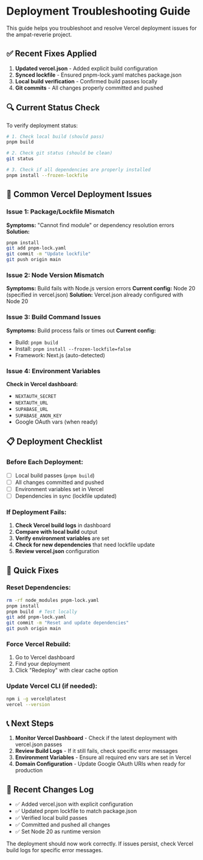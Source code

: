 # Deployment Troubleshooting Guide

This guide helps you troubleshoot and resolve Vercel deployment issues for the ampat-reverie project.

## ✅ Recent Fixes Applied

1. **Updated vercel.json** - Added explicit build configuration
2. **Synced lockfile** - Ensured pnpm-lock.yaml matches package.json
3. **Local build verification** - Confirmed build passes locally
4. **Git commits** - All changes properly committed and pushed

## 🔍 Current Status Check

To verify deployment status:

```bash
# 1. Check local build (should pass)
pnpm build

# 2. Check git status (should be clean)
git status

# 3. Check if all dependencies are properly installed
pnpm install --frozen-lockfile
```

## 🚨 Common Vercel Deployment Issues

### Issue 1: Package/Lockfile Mismatch
**Symptoms:** "Cannot find module" or dependency resolution errors
**Solution:**
```bash
pnpm install
git add pnpm-lock.yaml
git commit -m "Update lockfile"
git push origin main
```

### Issue 2: Node Version Mismatch
**Symptoms:** Build fails with Node.js version errors
**Current config:** Node 20 (specified in vercel.json)
**Solution:** Vercel.json already configured with Node 20

### Issue 3: Build Command Issues
**Symptoms:** Build process fails or times out
**Current config:**
- Build: `pnpm build`
- Install: `pnpm install --frozen-lockfile=false`
- Framework: Next.js (auto-detected)

### Issue 4: Environment Variables
**Check in Vercel dashboard:**
- `NEXTAUTH_SECRET`
- `NEXTAUTH_URL`
- `SUPABASE_URL`
- `SUPABASE_ANON_KEY`
- Google OAuth vars (when ready)

## 📋 Deployment Checklist

### Before Each Deployment:
- [ ] Local build passes (`pnpm build`)
- [ ] All changes committed and pushed
- [ ] Environment variables set in Vercel
- [ ] Dependencies in sync (lockfile updated)

### If Deployment Fails:
1. **Check Vercel build logs** in dashboard
2. **Compare with local build** output
3. **Verify environment variables** are set
4. **Check for new dependencies** that need lockfile update
5. **Review vercel.json** configuration

## 🔧 Quick Fixes

### Reset Dependencies:
```bash
rm -rf node_modules pnpm-lock.yaml
pnpm install
pnpm build  # Test locally
git add pnpm-lock.yaml
git commit -m "Reset and update dependencies"
git push origin main
```

### Force Vercel Rebuild:
1. Go to Vercel dashboard
2. Find your deployment
3. Click "Redeploy" with clear cache option

### Update Vercel CLI (if needed):
```bash
npm i -g vercel@latest
vercel --version
```

## 📞 Next Steps

1. **Monitor Vercel Dashboard** - Check if the latest deployment with vercel.json passes
2. **Review Build Logs** - If it still fails, check specific error messages
3. **Environment Variables** - Ensure all required env vars are set in Vercel
4. **Domain Configuration** - Update Google OAuth URIs when ready for production

## 📝 Recent Changes Log

- ✅ Added vercel.json with explicit configuration
- ✅ Updated pnpm lockfile to match package.json
- ✅ Verified local build passes
- ✅ Committed and pushed all changes
- ✅ Set Node 20 as runtime version

The deployment should now work correctly. If issues persist, check Vercel build logs for specific error messages.

